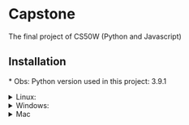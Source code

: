 # Capstone

The final project of CS50W (Python and Javascript)

## Installation

\* Obs: Python version used in this project: 3.9.1

<details>
<summary style="cursor: pointer">Linux:</summary>
In the root directory of the project, you can create a virtual environment using  <code>python3 -m venv venv</code> , then running <code>source venv/bin/activate</code> will activate the virtual environment. To install all the dependencies this project requires run <code>pip3 install -r requirements.txt</code>, you should see a message saying that everything was installed.
</details>

<details>
<summary style="cursor: pointer">Windows:</summary>
In the root directory of the project, you can create a virtual environment using  <code>python3 -m venv venv</code>, then running <code>venv\Scripts\activate.bat</code> will activate the virtual environment. To install all the dependencies this project requires run <code>pip install -r requirements.txt</code>, you should see a message saying that everything was installed.

---

> **Notice**:
> In my experience on windows, when I ran `pip install -r requirements.txt` I got an error that said at the bottom:

```
ERROR: Command errored out with exit status 1: 'c:\users\mathe\documents\my django projects\capstone\venv\scripts\python.exe' -u -c 'import sys, setuptools, tokenize;
sys.argv[0] = '"'"'C:\\Users\\mathe\\AppData\\Local\\Temp\\pip-install-fljag7l5\\twisted_1cbe426cceda4bfca6c98c224e54b0d1\\setup.py'"'"'; __file__='"'"'C:\\Users\\mathe
\\AppData\\Local\\Temp\\pip-install-fljag7l5\\twisted_1cbe426cceda4bfca6c98c224e54b0d1\\setup.py'"'"';f=getattr(tokenize, '"'"'open'"'"',
open)(__file__);code=f.read().replace('"'"'\r\n'"'"', '"'"'\n'"'"');f.close();exec(compile(code, __file__, '"'"'exec'"'"'))' install --record 'C:\Users\mathe\AppData
\Local\Temp\pip-record-a08vaq1a\install-record.txt' --single-version-externally-managed --compile --install-headers 'c:\users\mathe\documents\my django projects\capstone
\venv\include\site\python3.9\Twisted' Check the logs for full command output.
```

To fix this I went to [This site](https://www.lfd.uci.edu/~gohlke/pythonlibs/#twisted) and downloaded this file
`Twisted-20.3.0-cp39-cp39-win_amd64.whl`, where "cp39" corresponds to the python version. After that I ran
`pip install path/to/file/Twisted-20.3.0-cp39-cp39-win_amd64.whl` and it installed this dependency successfully.
And then I tried again `pip install -r requirements.txt`, the installation was complete.

</details>

<details>
<summary style="cursor: pointer">Mac</summary>
I couldn't test on Mac OS, but the steps might be the same as the ones for <strong>linux</strong>.
</details>
